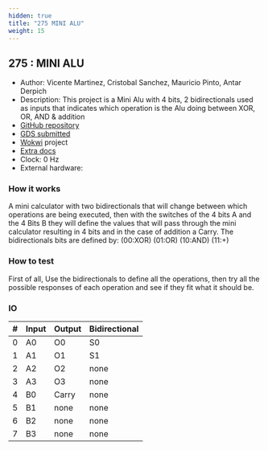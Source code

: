```yaml
---
hidden: true
title: "275 MINI ALU"
weight: 15
---
```


## 275 : MINI ALU

* Author: Vicente Martinez, Cristobal Sanchez, Mauricio Pinto, Antar Derpich
* Description: This project is a Mini Alu with 4 bits, 2 bidirectionals used as inputs that indicates which operation is the Alu doing between XOR, OR, AND & addition
* [GitHub repository](https://github.com/ChipUSM/ac3e-usm-VLSICamp-MiniAlu)
* [GDS submitted](https://github.com/ChipUSM/ac3e-usm-VLSICamp-MiniAlu/actions/runs/6086887072)
* [Wokwi](https://wokwi.com/projects/375042398768251905) project
* [Extra docs]()
* Clock: 0 Hz
* External hardware: 



### How it works

A mini calculator with two bidirectionals that will change between which operations are being executed, then with the switches of the 4 bits A and the
4 Bits B they will define the values ​​that will pass through the mini calculator resulting in 4 bits and in the case of addition a Carry.
The bidirectionals bits are defined by:
(00:XOR)
(01:OR)
(10:AND)
(11:+)


### How to test

First of all, Use the bidirectionals to define all the operations, then try all the possible responses of each operation and see if they fit what it should be.


### IO

| # | Input        | Output       | Bidirectional      |
|---|--------------|--------------| -------------------|
| 0 | A0  | O0 | S0 |
| 1 | A1  | O1 | S1 |
| 2 | A2  | O2 | none |
| 3 | A3  | O3 | none |
| 4 | B0  | Carry | none |
| 5 | B1  | none | none |
| 6 | B2  | none | none |
| 7 | B3  | none | none |
